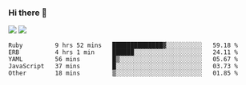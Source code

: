 ### Hi there 👋

<!--
**sasharevzin/sasharevzin** is a ✨ _special_ ✨ repository because its `README.md` (this file) appears on your GitHub profile.

Here are some ideas to get you started:

- 🔭 I’m currently working on ...
- 🌱 I’m currently learning ...
- 👯 I’m looking to collaborate on ...
- 🤔 I’m looking for help with ...
- 💬 Ask me about ...
- 📫 How to reach me: ...
- 😄 Pronouns: ...
- ⚡ Fun fact: ...
-->

![](https://yusufozturk.vercel.app/api?username=sasharevzin&hide_title=true&include_all_commits=true&count_private=true&show_icons=true) ![](https://yusufozturk.vercel.app/api/top-langs/?username=sasharevzin&layout=compact&langs_count=10&hide=apacheconf,coffeescript)

<!--START_SECTION:waka-->
```text
Ruby         9 hrs 52 mins   ██████████████▓░░░░░░░░░░   59.18 % 
ERB          4 hrs 1 min     ██████░░░░░░░░░░░░░░░░░░░   24.11 % 
YAML         56 mins         █▒░░░░░░░░░░░░░░░░░░░░░░░   05.67 % 
JavaScript   37 mins         █░░░░░░░░░░░░░░░░░░░░░░░░   03.73 % 
Other        18 mins         ▒░░░░░░░░░░░░░░░░░░░░░░░░   01.85 % 
```
<!--END_SECTION:waka-->
